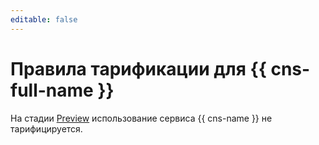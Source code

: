 ```yaml
---
editable: false
---
```


# Правила тарификации для {{ cns-full-name }}

На стадии [Preview](../overview/concepts/launch-stages.md) использование сервиса {{ cns-name }} не тарифицируется.
